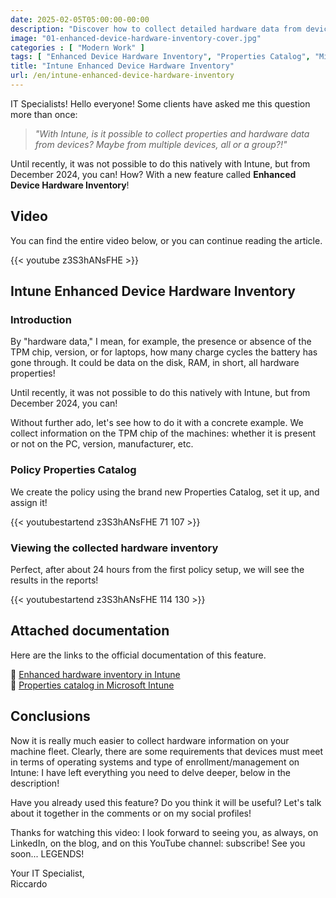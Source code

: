 ```yaml
---
date: 2025-02-05T05:00:00-00:00
description: "Discover how to collect detailed hardware data from devices with Intune and the new Enhanced Device Hardware Inventory feature. Get reports in 24 hours!"
image: "01-enhanced-device-hardware-inventory-cover.jpg"
categories : [ "Modern Work" ]
tags: [ "Enhanced Device Hardware Inventory", "Properties Catalog", "Microsoft Intune", "Intune", "Video", "Tutorial", "Cloud Endpoint Diary" ]
title: "Intune Enhanced Device Hardware Inventory"
url: /en/intune-enhanced-device-hardware-inventory
---
```

IT Specialists! Hello everyone! Some clients have asked me this question more than once:

> *"With Intune, is it possible to collect properties and hardware data from devices? Maybe from multiple devices, all or a group?!"*

Until recently, it was not possible to do this natively with Intune, but from December 2024, you can! How? With a new feature called **Enhanced Device Hardware Inventory**!

## Video
You can find the entire video below, or you can continue reading the article.

{{< youtube z3S3hANsFHE >}}

## Intune Enhanced Device Hardware Inventory

### Introduction
By "hardware data," I mean, for example, the presence or absence of the TPM chip, version, or for laptops, how many charge cycles the battery has gone through. It could be data on the disk, RAM, in short, all hardware properties!

Until recently, it was not possible to do this natively with Intune, but from December 2024, you can!

Without further ado, let's see how to do it with a concrete example.
We collect information on the TPM chip of the machines: whether it is present or not on the PC, version, manufacturer, etc.

### Policy Properties Catalog
We create the policy using the brand new Properties Catalog, set it up, and assign it!

{{< youtubestartend z3S3hANsFHE 71 107 >}}

### Viewing the collected hardware inventory
Perfect, after about 24 hours from the first policy setup, we will see the results in the reports!

{{< youtubestartend z3S3hANsFHE 114 130 >}}

## Attached documentation
Here are the links to the official documentation of this feature.

📃 [Enhanced hardware inventory in Intune](https://techcommunity.microsoft.com/blog/microsoftintuneblog/enhanced-hardware-inventory-in-intune-coming-in-december/4303744)  
📃 [Properties catalog in Microsoft Intune](https://learn.microsoft.com/en-us/mem/intune/configuration/properties-catalog)


## Conclusions
Now it is really much easier to collect hardware information on your machine fleet.
Clearly, there are some requirements that devices must meet in terms of operating systems and type of enrollment/management on Intune: I have left everything you need to delve deeper, below in the description!

Have you already used this feature? Do you think it will be useful? Let's talk about it together in the comments or on my social profiles!

Thanks for watching this video: I look forward to seeing you, as always, on LinkedIn, on the blog, and on this YouTube channel: subscribe!
See you soon... LEGENDS!

Your IT Specialist,  
Riccardo